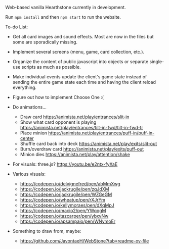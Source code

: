 Web-based vanilla Hearthstone currently in development.

Run `npm install` and then `npm start` to run the website.

To-do List:

- Get all card images and sound effects. Most are now in the files but some are sporadically missing.

- Implement several screens (menu, game, card collection, etc.).

- Organize the content of public javascript into objects or separate single-use scripts as much as possible.

- Make individual events update the client's game state instead of sending the entire game state each time and having the client reload everything.

- Figure out how to implement Choose One :(

- Do animations...

  - Draw card https://animista.net/play/entrances/slit-in
  - Show what card opponent is playing https://animista.net/play/entrances/tilt-in-fwd/tilt-in-fwd-tr
  - Place minion https://animista.net/play/entrances/puff-in/puff-in-center
  - Shuffle card back into deck https://animista.net/play/exits/slit-out
  - Burn/overdraw card https://animista.net/play/exits/puff-out
  - Minion dies https://animista.net/play/attention/shake

- For visuals: three.js? https://youtu.be/e2ntx-fyXaE

- Various visuals:

  - https://codepen.io/delvignefred/pen/abMmXwg
  - https://codepen.io/jackrugile/pen/zqJdXM
  - https://codepen.io/jackrugile/pen/WZGeGM
  - https://codepen.io/wheatup/pen/rXJrYm
  - https://codepen.io/kellymoraes/pen/dXqMpJ
  - https://codepen.io/macio2/pen/YWqogM
  - https://codepen.io/tazcarper/pen/ybxvNw
  - https://codepen.io/apsampaio/pen/WNvmoEr

- Something to draw from, maybe:
  - https://github.com/JavontaeH/WebStone?tab=readme-ov-file
